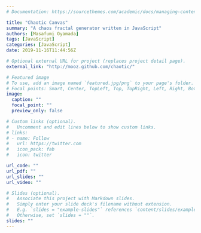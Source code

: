 ```yaml
---
# Documentation: https://sourcethemes.com/academic/docs/managing-content/

title: "Chaotic Canvas"
summary: "A chaos fractal generator written in JavaScript"
authors: [Masafumi Oyamada]
tags: [JavaScript]
categories: [JavaScript]
date: 2019-11-16T11:44:56Z

# Optional external URL for project (replaces project detail page).
external_link: "http://mooz.github.com/chaotic/"

# Featured image
# To use, add an image named `featured.jpg/png` to your page's folder.
# Focal points: Smart, Center, TopLeft, Top, TopRight, Left, Right, BottomLeft, Bottom, BottomRight.
image:
  caption: ""
  focal_point: ""
  preview_only: false

# Custom links (optional).
#   Uncomment and edit lines below to show custom links.
# links:
# - name: Follow
#   url: https://twitter.com
#   icon_pack: fab
#   icon: twitter

url_code: ""
url_pdf: ""
url_slides: ""
url_video: ""

# Slides (optional).
#   Associate this project with Markdown slides.
#   Simply enter your slide deck's filename without extension.
#   E.g. `slides = "example-slides"` references `content/slides/example-slides.md`.
#   Otherwise, set `slides = ""`.
slides: ""
---
```


